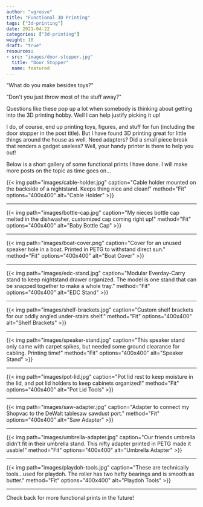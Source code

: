 ```yaml
---
author: "vgroove"
title: "Functional 3D Printing"
tags: ["3d-printing"]
date: 2021-04-22
categories: ["3d-printing"]
weight: 10
draft: "true"
resources:
- src: "images/door-stopper.jpg"
  title: "Door Stopper"
  name: featured
---
```


"What do you make besides toys?"

"Don't you just throw most of the stuff away?"

Questions like these pop up a lot when somebody is thinking about getting into the 3D printing hobby. Well I can help justify picking it up!

I do, of course, end up printing toys, figures, and stuff for fun (including the door stopper in the post title). But I have found 3D printing great for little things around the house as well. Need adapters? Did a small piece break that renders a gadget useless? Well, your handy printer is there to help you out!

Below is a short gallery of some functional prints I have done. I will make more posts on the topic as time goes on...

{{< img path="images/cable-holder.jpg" caption="Cable holder mounted on the backside of a nightstand. Keeps thing nice and clean!" method="Fit" options="400x400" alt="Cable Holder" >}}

---

{{< img path="images/bottle-cap.jpg" caption="My nieces bottle cap melted in the dishwasher, customized cap coming right up!" method="Fit" options="400x400" alt="Baby Bottle Cap" >}}

---


{{< img path="images/boat-cover.png" caption="Cover for an unused speaker hole in a boat. Printed in PETG to withstand direct sun." method="Fit" options="400x400" alt="Boat Cover" >}}

---


{{< img path="images/edc-stand.jpg" caption="Modular Everday-Carry stand to keep nightstand drawer organized. The model is one stand that can be snapped together to make a whole tray." method="Fit" options="400x400" alt="EDC Stand" >}}

---


{{< img path="images/shelf-brackets.jpg" caption="Custom shelf brackets for our oddly angled under-stairs shelf." method="Fit" options="400x400" alt="Shelf Brackets" >}}

---


{{< img path="images/speaker-stand.jpg" caption="This speaker stand only came with carpet spikes, but needed some ground clearance for cabling. Printing time!" method="Fit" options="400x400" alt="Speaker Stand" >}}

---


{{< img path="images/pot-lid.jpg" caption="Pot lid rest to keep moisture in the lid, and pot lid holders to keep cabinets organized!" method="Fit" options="400x400" alt="Pot Lid Tools" >}}

---


{{< img path="images/saw-adapter.jpg" caption="Adapter to connect my Shopvac to the DeWalt tablesaw sawdust port." method="Fit" options="400x400" alt="Saw Adapter" >}}

---


{{< img path="images/umbrella-adapter.jpg" caption="Our friends umbrella didn\'t fit in their umbrella stand. This nifty adapter printed in PETG made it usable!" method="Fit" options="400x400" alt="Umbrella Adapter" >}}

---


{{< img path="images/playdoh-tools.jpg" caption="These are technically tools\...used for playdoh. The roller has two hefty bearings and is smooth as butter." method="Fit" options="400x400" alt="Playdoh Tools" >}}

---


Check back for more functional prints in the future!
